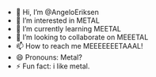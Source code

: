 - 👋 Hi, I’m @AngeloEriksen
- 👀 I’m interested in METAL
- 🌱 I’m currently learning MEETAL
- 💞️ I’m looking to collaborate on MEEETAL
- 📫 How to reach me MEEEEEEETAAAL!
- 😄 Pronouns: Metal?
- ⚡ Fun fact: i like metal.

<!---
AngeloEriksen/AngeloEriksen is a ✨ special ✨ repository because its `README.md` (this file) appears on your GitHub profile.
You can click the Preview link to take a look at your changes.
--->
